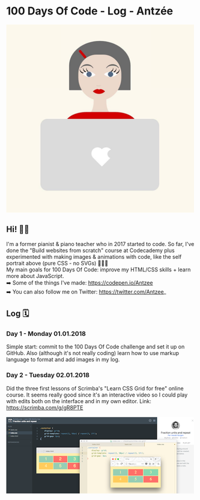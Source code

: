 # 100 Days Of Code - Log - Antzée

<img src="./images/log-header.jpg" width=500/>

## Hi! 👋🏻

I'm a former pianist & piano teacher who in 2017 started to code. So far, I've done the "Build websites from scratch" course at Codecademy plus experimented with making images & animations with code, like the self portrait above (pure CSS - no SVGs) 👩🏻‍💻
<br/>My main goals for 100 Days Of Code: improve my HTML/CSS skills + learn more about JavaScript.
<br/> ➡️ Some of the things I've made: https://codepen.io/Antzee
<br/> ➡️ You can also follow me on Twitter: https://twitter.com/Antzee_

## Log 🗓

### Day 1 - Monday 01.01.2018
Simple start: commit to the 100 Days Of Code challenge and set it up on GitHub. Also (although it's not really coding) learn how to use markup language to format and add images in my log.

### Day 2 - Tuesday 02.01.2018
Did the three first lessons of Scrimba's "Learn CSS Grid for free" online course. It seems really good since it's an interactive video so I could play with edits both on the interface and in my own editor. Link: https://scrimba.com/g/gR8PTE
<br/><br/>
<img src="./images/log-day-2.png" width=500/>
